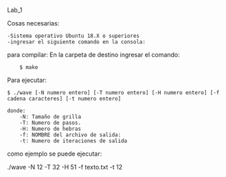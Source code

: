 Lab_1


Cosas necesarias:

	-Sistema operativo Ubuntu 18.X o superiores
	-ingresar el siguiente comando en la consola:


para compilar:
	En la carpeta de destino ingresar el comando:

		$ make

Para ejecutar:		

	$ ./wave [-N numero entero] [-T numero entero] [-H numero entero] [-f cadena caracteres] [-t numero entero]

	donde:
		-N: Tamaño de grilla
        -T: Numero de pasos.
        -H: Numero de hebras
        -f: NOMBRE del archivo de salida:
        -t: Numero de iteraciones de salida


como ejemplo se puede ejecutar:

./wave -N 12 -T 32 -H 51 -f texto.txt -t 12